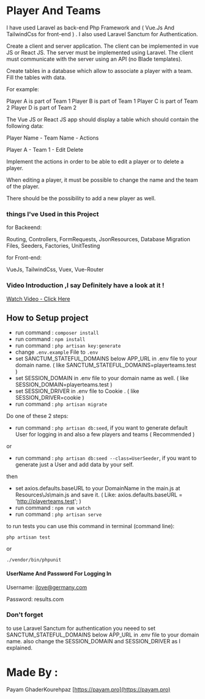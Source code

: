 
# Player And Teams
I have used Laravel as back-end Php Framework and ( Vue.Js And TailwindCss for front-end ) .
I also used Laravel Sanctum for Authentication. 

Create a client and server application. The client can be implemented in vue JS or React JS.
The server must be implemented using Laravel. The client must communicate with the server
using an API (no Blade templates). 

Create tables in a database which allow to associate a player with a team. Fill the tables with data.

For example:

Player A is part of Team 1
Player B is part of Team 1
Player C is part of Team 2
Player D is part of Team 2

The Vue JS or React JS app should display a table which should contain the following data:

Player Name - Team Name - Actions

Player A       -   Team 1      - Edit Delete      

Implement the actions in order to be able to edit a player or to delete a player.

When editing a player, it must be possible to change the name and the team of the player.

There should be the possibility to add a new player as well.

### things I've Used in this Project
for Backeend:

Routing, Controllers, FormRequests, JsonResources, Database Migration Files, Seeders, Factories, UnitTesting

for Front-end:

VueJs, TailwindCss, Vuex, Vue-Router

### Video Introduction ,I say Definitely have a look at it !
 [Watch Video - Click Here ](https://payam.pro/playerteams.mp4) 

## How to Setup project

- run command : `composer install`
- run command : `npm install`
- run command : `php artisan key:generate`
- change `.env.example` File to `.env`
- set SANCTUM_STATEFUL_DOMAINS below APP_URL in .env file to your domain name. ( like SANCTUM_STATEFUL_DOMAINS=playerteams.test )
- set SESSION_DOMAIN in .env file to your domain name as well. ( like SESSION_DOMAIN=playerteams.test )
- set SESSION_DRIVER in .env file to Cookie . ( like SESSION_DRIVER=cookie )
- run command : `php artisan migrate`

Do one of these 2 steps:

- run command : `php artisan db:seed`, if you want to generate default User for logging in and also a few players and teams ( Recommended )

or

- run command : `php artisan db:seed --class=UserSeeder`, if you want to generate just a User and add data by your self.

then
- set axios.defaults.baseURL to your DomainName in the main.js at Resources\Js\main.js and save it. ( Like: axios.defaults.baseURL = 'http://playerteams.test'; )
- run command : `npm rum watch`
- run command : `php artisan serve`

to run tests you can use this command in terminal (command line):

 `php artisan test`
 
 or
 
 `./vendor/bin/phpunit`

#### UserName And Password For Logging In
Username:
ilove@germany.com

Password:
results.com

### Don't forget
to use Laravel Sanctum for authentication you neeed to set SANCTUM_STATEFUL_DOMAINS below APP_URL in .env file to your domain name.
also change the SESSION_DOMAIN and SESSION_DRIVER as I explained.

# Made By :
Payam GhaderKourehpaz [https://payam.pro](https://payam.pro)
